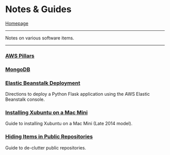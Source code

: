 # Notes & Guides
[Homepage](https://ethan-wit.github.io)

---

Notes on various software items.

---

### [AWS Pillars](https://ethan-wit.github.io/AWS_pillars.txt)

### [MongoDB](https://ethan-wit.github.io/mongodb.txt)

### [Elastic Beanstalk Deployment](https://ethan-wit.github.io/eb_console_python_app_deployment.txt)

Directions to deploy a Python Flask application using the AWS Elastic Beanstalk console.

### [Installing Xubuntu on a Mac Mini](https://ethan-wit.github.io/xubuntu_mac_mini_install.html)

Guide to installing Xubuntu on a Mac Mini (Late 2014 model).

### [Hiding Items in Public Repositories](https://ethan-wit.github.io/ignore_files_git.md)

Guide to de-clutter public repositories.
